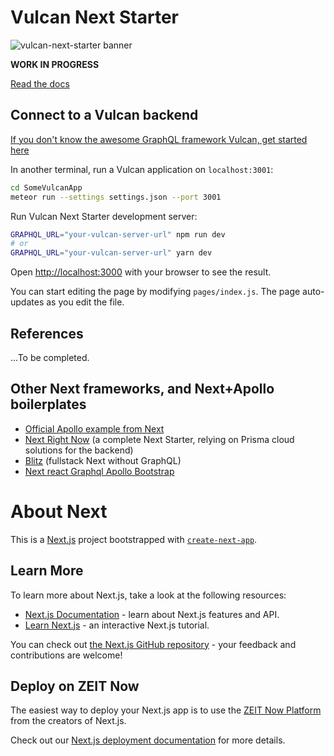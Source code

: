 # Vulcan Next Starter

![vulcan-next-starter banner](https://github.com/VulcanJS/vulcan-next-starter/tree/devel/public/vulcan-next-starter-banner_800.png)

**WORK IN PROGRESS**

[Read the docs](./docs)

## Connect to a Vulcan backend

[If you don't know the awesome GraphQL framework Vulcan, get started here](http://vulcanjs.org/)

In another terminal, run a Vulcan application on `localhost:3001`:

```bash
cd SomeVulcanApp
meteor run --settings settings.json --port 3001
```

Run Vulcan Next Starter development server:

```bash
GRAPHQL_URL="your-vulcan-server-url" npm run dev
# or
GRAPHQL_URL="your-vulcan-server-url" yarn dev
```

Open [http://localhost:3000](http://localhost:3000) with your browser to see the result.

You can start editing the page by modifying `pages/index.js`. The page auto-updates as you edit the file.

## References

...To be completed.

## Other Next frameworks, and Next+Apollo boilerplates

- [Official Apollo example from Next](https://github.com/zeit/next.js/tree/canary/examples/with-apollo)
- [Next Right Now](https://github.com/UnlyEd/next-right-now) (a complete Next Starter, relying on Prisma cloud solutions for the backend)
- [Blitz](https://blitzjs.com/) (fullstack Next without GraphQL)
- [Next react Graphql Apollo Bootstrap](https://github.com/Sebastp/Next-react-graphql-apollo_Boostrap)

# About Next

This is a [Next.js](https://nextjs.org/) project bootstrapped with [`create-next-app`](https://github.com/zeit/next.js/tree/canary/packages/create-next-app).

## Learn More

To learn more about Next.js, take a look at the following resources:

- [Next.js Documentation](https://nextjs.org/docs) - learn about Next.js features and API.
- [Learn Next.js](https://nextjs.org/learn) - an interactive Next.js tutorial.

You can check out [the Next.js GitHub repository](https://github.com/zeit/next.js/) - your feedback and contributions are welcome!

## Deploy on ZEIT Now

The easiest way to deploy your Next.js app is to use the [ZEIT Now Platform](https://zeit.co/) from the creators of Next.js.

Check out our [Next.js deployment documentation](https://nextjs.org/docs/deployment) for more details.
